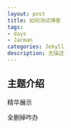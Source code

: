 ```yaml
---
layout: post
title: 如何测试博客
tags:
- days
- Jacman
categories: Jekyll
description: 无描述
---
```

## 主题介绍
精华展示

<!-- more -->

全删掉咋办